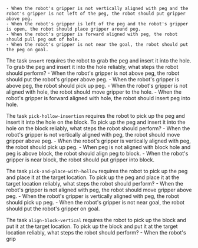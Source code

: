 
    - When the robot's gripper is not vertically aligned with peg and the robot's gripper is not left of the peg, the robot should put gripper above peg.
    - When the robot's gripper is left of the peg and the robot's gripper is open, the robot should place gripper around peg.
    - When the robot's gripper is forward aligned with peg, the robot should pull peg out of hole.
    - When the robot's gripper is not near the goal, the robot should put the peg on goal.

The task `insert` requires the robot to grab the peg and insert it into the hole.
To grab the peg and insert it into the hole reliably, what steps the robot should perform?
    - When the robot's gripper is not above peg, the robot should put the robot's gripper above peg.
    - When the robot's gripper is above peg, the robot should pick up peg.
    - When the robot's gripper is not aligned with hole, the robot should move gripper to the hole.
    - When the robot's gripper is forward aligned with hole, the robot should insert peg into hole.

The task `pick-hollow-insertion` requires the robot to pick up the peg and insert it into the hole on the block.
To pick up the peg and insert it into the hole on the block reliably, what steps the robot should perform?
    - When the robot's gripper is not vertically aligned with peg, the robot should move gripper above peg.
    - When the robot's gripper is vertically aligned with peg, the robot should pick up peg.
    - When peg is not aligned with block hole and peg is above block, the robot should align peg to block.
    - When the robot's gripper is near block, the robot should put gripper into block.

The task `pick-and-place-with-hollow` requires the robot to pick up the peg and place it at the target location.
To pick up the peg and place it at the target location reliably, what steps the robot should perform?
    - When the robot's gripper is not aligned with peg, the robot should move gripper above peg.
    - When the robot's gripper is vertically aligned with peg, the robot should pick up peg.
    - When the robot's gripper is not near goal, the robot should put the robot's gripper on goal.

The task `align-block-vertical` requires the robot to pick up the block and put it at the target location.
To pick up the block and put it at the target location reliably, what steps the robot should perform?
    - When the robot's grip